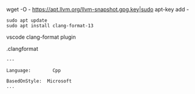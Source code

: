 wget -O - https://apt.llvm.org/llvm-snapshot.gpg.key|sudo apt-key add -

```
sudo apt update
sudo apt install clang-format-13
```

vscode clang-format plugin

.clangformat

```
---

Language:        Cpp

BasedOnStyle:  Microsoft
...
```
```